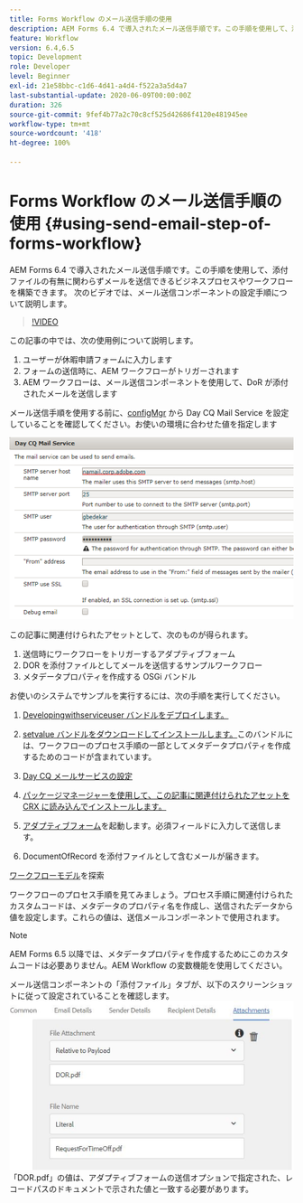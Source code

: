```yaml
---
title: Forms Workflow のメール送信手順の使用
description: AEM Forms 6.4 で導入されたメール送信手順です。この手順を使用して、添付ファイルの有無に関わらずメールを送信できるビジネスプロセスやワークフローを構築できます。 次のビデオでは、メール送信コンポーネントの設定手順について説明します。
feature: Workflow
version: 6.4,6.5
topic: Development
role: Developer
level: Beginner
exl-id: 21e58bbc-c1d6-4d41-a4d4-f522a3a5d4a7
last-substantial-update: 2020-06-09T00:00:00Z
duration: 326
source-git-commit: 9fef4b77a2c70c8cf525d42686f4120e481945ee
workflow-type: tm+mt
source-wordcount: '418'
ht-degree: 100%

---
```


# Forms Workflow のメール送信手順の使用 {#using-send-email-step-of-forms-workflow}

AEM Forms 6.4 で導入されたメール送信手順です。この手順を使用して、添付ファイルの有無に関わらずメールを送信できるビジネスプロセスやワークフローを構築できます。 次のビデオでは、メール送信コンポーネントの設定手順について説明します。

>[!VIDEO](https://video.tv.adobe.com/v/21499?quality=12&learn=on)

この記事の中では、次の使用例について説明します。

1. ユーザーが休暇申請フォームに入力します
1. フォームの送信時に、AEM ワークフローがトリガーされます
1. AEM ワークフローは、メール送信コンポーネントを使用して、DoR が添付されたメールを送信します

メール送信手順を使用する前に、[configMgr](http://localhost:4502/system/console/configMgr) から Day CQ Mail Service を設定していることを確認してください。お使いの環境に合わせた値を指定します

![Day CQ メールサービスの設定](assets/mailservice.png)

この記事に関連付けられたアセットとして、次のものが得られます。

1. 送信時にワークフローをトリガーするアダプティブフォーム
1. DOR を添付ファイルとしてメールを送信するサンプルワークフロー
1. メタデータプロパティを作成する OSGi バンドル

お使いのシステムでサンプルを実行するには、次の手順を実行してください。

1. [Developingwithserviceuser バンドルをデプロイします。](/help/forms/assets/common-osgi-bundles/DevelopingWithServiceUser.jar)

1. [setvalue バンドルをダウンロードしてインストールします。](/help/forms/assets/common-osgi-bundles/SetValueApp.core-1.0-SNAPSHOT.jar)このバンドルには、ワークフローのプロセス手順の一部としてメタデータプロパティを作成するためのコードが含まれています。
1. [Day CQ メールサービスの設定](https://helpx.adobe.com/experience-manager/6-5/sites/administering/using/notification.html?lang=ja)
1. [パッケージマネージャーを使用して、この記事に関連付けられたアセットを CRX に読み込んでインストールします。](assets/emaildoraemformskt.zip)
1. [アダプティブフォーム](http://localhost:4502/content/dam/formsanddocuments/helpx/timeoffrequestform/jcr:content?wcmmode=disabled)を起動します。必須フィールドに入力して送信します。
1. DocumentOfRecord を添付ファイルとして含むメールが届きます。

 [ワークフローモデル](http://localhost:4502/editor.html/conf/global/settings/workflow/models/emaildor.html)を探索

ワークフローのプロセス手順を見てみましょう。プロセス手順に関連付けられたカスタムコードは、メタデータのプロパティ名を作成し、送信されたデータから値を設定します。これらの値は、送信メールコンポーネントで使用されます。

>[!NOTE]
>
>AEM Forms 6.5 以降では、メタデータプロパティを作成するためにこのカスタムコードは必要ありません。AEM Workflow の変数機能を使用してください。

メール送信コンポーネントの「添付ファイル」タブが、以下のスクリーンショットに従って設定されていることを確認します。
![「送信メール添付ファイル」タブ](assets/sendemailcomponentconfigure.jpg)「DOR.pdf」の値は、アダプティブフォームの送信オプションで指定された、レコードパスのドキュメントで示された値と一致する必要があります。
